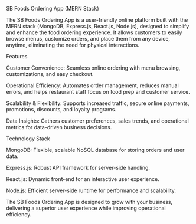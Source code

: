 SB Foods Ordering App (MERN Stack)

The SB Foods Ordering App is a user-friendly online platform built with the MERN stack (MongoDB, Express.js, React.js, Node.js), designed to simplify and enhance the food ordering experience. It allows customers to easily browse menus, customize orders, and place them from any device, anytime, eliminating the need for physical interactions.

Features

Customer Convenience: Seamless online ordering with menu browsing, customizations, and easy checkout.

Operational Efficiency: Automates order management, reduces manual errors, and helps restaurant staff focus on food prep and customer service.

Scalability & Flexibility: Supports increased traffic, secure online payments, promotions, discounts, and loyalty programs.

Data Insights: Gathers customer preferences, sales trends, and operational metrics for data-driven business decisions.

Technology Stack

MongoDB: Flexible, scalable NoSQL database for storing orders and user data.

Express.js: Robust API framework for server-side handling.

React.js: Dynamic front-end for an interactive user experience.

Node.js: Efficient server-side runtime for performance and scalability.

The SB Foods Ordering App is designed to grow with your business, delivering a superior user experience while improving operational efficiency.

